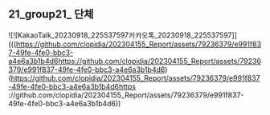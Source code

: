 ## 21_group21_ 단체

![![KakaoTalk_20230918_225537597카카오톡_20230918_225537597]](((https://github.com/clopidia/202304155_Report/assets/79236379/e991f837-49fe-4fe0-bbc3-a4e6a3b1b4d6https://github.com/clopidia/202304155_Report/assets/79236379/e991f837-49fe-4fe0-bbc3-a4e6a3b1b4d6)(https://github.com/clopidia/202304155_Report/assets/79236379/e991f837-49fe-4fe0-bbc3-a4e6a3b1b4d6https ://github.com/clopidia/202304155_Report/assets/79236379/e991f837-49fe-4fe0-bbc3-a4e6a3b1b4d6))
